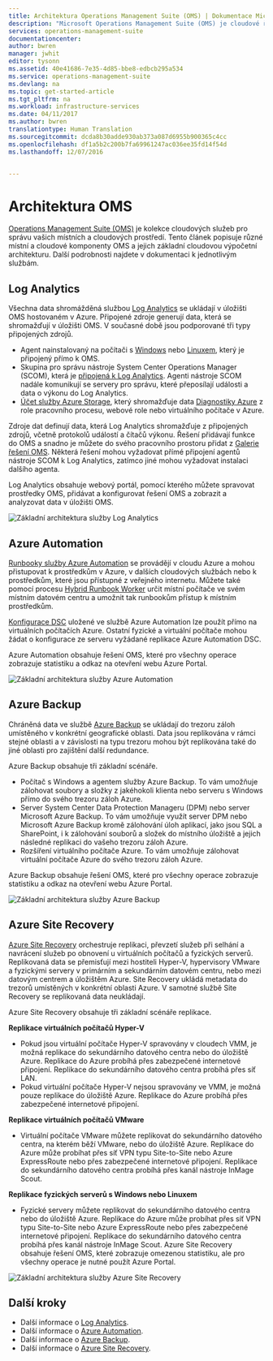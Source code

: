 ```yaml
---
title: Architektura Operations Management Suite (OMS) | Dokumentace Microsoftu
description: "Microsoft Operations Management Suite (OMS) je cloudové řešení společnosti Microsoft pro správu IT, které pomáhá se správou a ochranou místních a cloudových infrastruktur.  Tento článek identifikuje různé služby zahrnuté v OMS a poskytuje odkazy na podrobné informace."
services: operations-management-suite
documentationcenter: 
author: bwren
manager: jwhit
editor: tysonn
ms.assetid: 40e41686-7e35-4d85-bbe8-edbcb295a534
ms.service: operations-management-suite
ms.devlang: na
ms.topic: get-started-article
ms.tgt_pltfrm: na
ms.workload: infrastructure-services
ms.date: 04/11/2017
ms.author: bwren
translationtype: Human Translation
ms.sourcegitcommit: dcda8b30adde930ab373a087d6955b900365c4cc
ms.openlocfilehash: df1a5b2c200b7fa69961247ac036ee35fd14f54d
ms.lasthandoff: 12/07/2016


---
```

# <a name="oms-architecture"></a>Architektura OMS
[Operations Management Suite (OMS)](https://azure.microsoft.com/documentation/services/operations-management-suite/) je kolekce cloudových služeb pro správu vašich místních a cloudových prostředí.  Tento článek popisuje různé místní a cloudové komponenty OMS a jejich základní cloudovou výpočetní architekturu.  Další podrobnosti najdete v dokumentaci k jednotlivým službám.

## <a name="log-analytics"></a>Log Analytics
Všechna data shromážděná službou [Log Analytics](https://azure.microsoft.com/documentation/services/log-analytics/) se ukládají v úložišti OMS hostovaném v Azure.  Připojené zdroje generují data, která se shromažďují v úložišti OMS.  V současné době jsou podporované tři typy připojených zdrojů.

* Agent nainstalovaný na počítači s [Windows](../log-analytics/log-analytics-windows-agents.md) nebo [Linuxem](../log-analytics/log-analytics-linux-agents.md), který je připojený přímo k OMS.
* Skupina pro správu nástroje System Center Operations Manager (SCOM), která je [připojená k Log Analytics](../log-analytics/log-analytics-om-agents.md).  Agenti nástroje SCOM nadále komunikují se servery pro správu, které přeposílají události a data o výkonu do Log Analytics.
* [Účet služby Azure Storage](../log-analytics/log-analytics-azure-storage.md), který shromažďuje data [Diagnostiky Azure](../cloud-services/cloud-services-dotnet-diagnostics.md) z role pracovního procesu, webové role nebo virtuálního počítače v Azure.

Zdroje dat definují data, která Log Analytics shromažďuje z připojených zdrojů, včetně protokolů událostí a čítačů výkonu.  Řešení přidávají funkce do OMS a snadno je můžete do svého pracovního prostoru přidat z [Galerie řešení OMS](../log-analytics/log-analytics-add-solutions.md).  Některá řešení mohou vyžadovat přímé připojení agentů nástroje SCOM k Log Analytics, zatímco jiné mohou vyžadovat instalaci dalšího agenta.

Log Analytics obsahuje webový portál, pomocí kterého můžete spravovat prostředky OMS, přidávat a konfigurovat řešení OMS a zobrazit a analyzovat data v úložišti OMS.

![Základní architektura služby Log Analytics](media/operations-management-suite-architecture/log-analytics.png)

## <a name="azure-automation"></a>Azure Automation
[Runbooky služby Azure Automation](http://azure.microsoft.com/documentation/services/automation) se provádějí v cloudu Azure a mohou přistupovat k prostředkům v Azure, v dalších cloudových službách nebo k prostředkům, které jsou přístupné z veřejného internetu.  Můžete také pomocí procesu [Hybrid Runbook Worker](../automation/automation-hybrid-runbook-worker.md) určit místní počítače ve svém místním datovém centru a umožnit tak runbookům přístup k místním prostředkům.

[Konfigurace DSC](../automation/automation-dsc-overview.md) uložené ve službě Azure Automation lze použít přímo na virtuálních počítačích Azure.  Ostatní fyzické a virtuální počítače mohou žádat o konfigurace ze serveru vyžádané replikace Azure Automation DSC.

Azure Automation obsahuje řešení OMS, které pro všechny operace zobrazuje statistiku a odkaz na otevření webu Azure Portal.

![Základní architektura služby Azure Automation](media/operations-management-suite-architecture/automation.png)

## <a name="azure-backup"></a>Azure Backup
Chráněná data ve službě [Azure Backup](http://azure.microsoft.com/documentation/services/backup) se ukládají do trezoru záloh umístěného v konkrétní geografické oblasti.  Data jsou replikována v rámci stejné oblasti a v závislosti na typu trezoru mohou být replikována také do jiné oblasti pro zajištění další redundance.

Azure Backup obsahuje tři základní scénáře.

* Počítač s Windows a agentem služby Azure Backup.  To vám umožňuje zálohovat soubory a složky z jakéhokoli klienta nebo serveru s Windows přímo do svého trezoru záloh Azure.  
* Server System Center Data Protection Manageru (DPM) nebo server Microsoft Azure Backup. To vám umožňuje využít server DPM nebo Microsoft Azure Backup kromě zálohování úloh aplikací, jako jsou SQL a SharePoint, i k zálohování souborů a složek do místního úložiště a jejich následné replikaci do vašeho trezoru záloh Azure.
* Rozšíření virtuálního počítače Azure.  To vám umožňuje zálohovat virtuální počítače Azure do svého trezoru záloh Azure.

Azure Backup obsahuje řešení OMS, které pro všechny operace zobrazuje statistiku a odkaz na otevření webu Azure Portal.

![Základní architektura služby Azure Backup](media/operations-management-suite-architecture/backup.png)

## <a name="azure-site-recovery"></a>Azure Site Recovery
[Azure Site Recovery](http://azure.microsoft.com/documentation/services/site-recovery) orchestruje replikaci, převzetí služeb při selhání a navrácení služeb po obnovení u virtuálních počítačů a fyzických serverů. Replikovaná data se přemisťují mezi hostiteli Hyper-V, hypervisory VMware a fyzickými servery v primárním a sekundárním datovém centru, nebo mezi datovým centrem a úložištěm Azure.  Site Recovery ukládá metadata do trezorů umístěných v konkrétní oblasti Azure. V samotné službě Site Recovery se replikovaná data neukládají.

Azure Site Recovery obsahuje tři základní scénáře replikace.

**Replikace virtuálních počítačů Hyper-V**

* Pokud jsou virtuální počítače Hyper-V spravovány v cloudech VMM, je možná replikace do sekundárního datového centra nebo do úložiště Azure.  Replikace do Azure probíhá přes zabezpečené internetové připojení.  Replikace do sekundárního datového centra probíhá přes síť LAN.
* Pokud virtuální počítače Hyper-V nejsou spravovány ve VMM, je možná pouze replikace do úložiště Azure.  Replikace do Azure probíhá přes zabezpečené internetové připojení.

**Replikace virtuálních počítačů VMware**

* Virtuální počítače VMware můžete replikovat do sekundárního datového centra, na kterém běží VMware, nebo do úložiště Azure.  Replikace do Azure může probíhat přes síť VPN typu Site-to-Site nebo Azure ExpressRoute nebo přes zabezpečené internetové připojení. Replikace do sekundárního datového centra probíhá přes kanál nástroje InMage Scout.

**Replikace fyzických serverů s Windows nebo Linuxem** 

* Fyzické servery můžete replikovat do sekundárního datového centra nebo do úložiště Azure. Replikace do Azure může probíhat přes síť VPN typu Site-to-Site nebo Azure ExpressRoute nebo přes zabezpečené internetové připojení. Replikace do sekundárního datového centra probíhá přes kanál nástroje InMage Scout.  Azure Site Recovery obsahuje řešení OMS, které zobrazuje omezenou statistiku, ale pro všechny operace je nutné použít Azure Portal.

![Základní architektura služby Azure Site Recovery](media/operations-management-suite-architecture/site-recovery.png)

## <a name="next-steps"></a>Další kroky
* Další informace o [Log Analytics](http://azure.microsoft.com/documentation/services/log-analytics).
* Další informace o [Azure Automation](https://azure.microsoft.com/documentation/services/automation).
* Další informace o [Azure Backup](http://azure.microsoft.com/documentation/services/backup).
* Další informace o [Azure Site Recovery](http://azure.microsoft.com/documentation/services/site-recovery).


